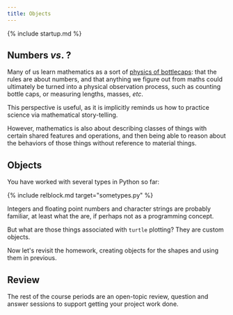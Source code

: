 ```yaml
---
title: Objects
---
```

{% include startup.md %}

## Numbers *vs*. ?

Many of us learn mathematics as a sort of [physics of bottlecaps](http://www.cryptonomicon.com/main.html):
that the rules are about numbers, and that anything we figure out from maths
could ultimately be turned into a physical observation process,
such as counting bottle caps, or measuring lengths, masses, *etc*.

This perspective is useful, as it is implicitly reminds
us how to practice science via mathematical story-telling.

However, mathematics is also about
describing classes of things with certain shared features and operations, and
then being able to reason about the behaviors of those things without
reference to material things.

## Objects

You have worked with several types in Python so far:

{% include relblock.md target="sometypes.py" %}

Integers and floating point numbers and character strings are probably familiar,
at least what the are, if perhaps not as a programming concept.

But what are those things associated with `turtle` plotting?  They are custom objects.

Now let's revisit the homework, creating objects for the shapes and using them in previous.

## Review

The rest of the course periods are an open-topic review, question and answer sessions to support getting your project work done.